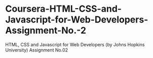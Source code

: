 # Coursera-HTML-CSS-and-Javascript-for-Web-Developers-Assignment-No.-2
HTML, CSS and Javascript for Web Developers (by Johns Hopkins University)  Assignment No.02
